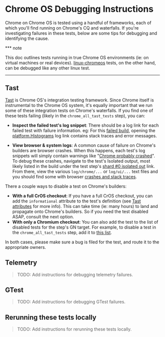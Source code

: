 # Chrome OS Debugging Instructions
Chrome on Chrome OS is tested using a handful of frameworks, each of which
you'll find running on Chrome's CQ and waterfalls. If you're investigating
failures in these tests, below are some tips for debugging and identifying the
cause.

*** note

This doc outlines tests running in true Chrome OS environments (ie: on virtual
machines or real devices). [linux-chromeos] tests, on the other hand, can be
debugged like any other linux test.
***

## Tast

[Tast] is Chrome OS's integration testing framework. Since Chrome itself is
instrumental to the Chrome OS system, it's equally important that we run some
of these integration tests on Chrome's waterfalls. If you find one of these
tests failing (likely in the `chrome_all_tast_tests` step), you can:

- **Inspect the failed test's log snippet**: There should be a log link for
each failed test with failure information. eg: For this [failed build], opening
the [platform.Histograms] log link contains stack traces and error messages.

- **View browser & system logs**: A common cause of failure on Chrome's builders
are browser crashes. When this happens, each test's log snippets will simply
contain warnings like "[Chrome probably crashed]". To debug these crashes,
navigate to the test's Isolated output, most likely listed in the build under
the test step's [shard #0 isolated out] link. From there, view the various
`log/chrome/...` or `log/ui/...` text files and you should find some with
browser [crashes and stack traces].

There a couple ways to disable a test on Chrome's builders:
- **With a full CrOS checkout**: If you have a full CrOS checkout, you can add
the `informational` attribute to the test's definition (see [Tast attributes]
for more info). This can take time (ie: many hours) to land and propagate onto
Chrome's builders. So if you need the test disabled ASAP, consult the next
option.
- **With only a Chromium checkout**: You can also add the test to the list of
disabled tests for the step's GN target. For example, to disable a test in the
`chrome_all_tast_tests` step, add it to [this list].

In both cases, please make sure a bug is filed for the test, and route it to
the appropriate owners.

## Telemetry

>TODO: Add instructions for debugging telemetry failures.

## GTest

>TODO: Add instructions for debugging GTest failures.

## Rerunning these tests locally

>TODO: Add instructions for rerunning these tests locally.


[linux-chromeos]: https://chromium.googlesource.com/chromium/src/+/master/docs/chromeos_build_instructions.md
[Tast]: https://chromium.googlesource.com/chromiumos/platform/tast/+/HEAD/README.md
[failed build]: https://ci.chromium.org/p/chromium/builders/ci/chromeos-kevin-rel/14102
[platform.Histograms]: https://logs.chromium.org/logs/chromium/buildbucket/cr-buildbucket.appspot.com/8904949911599004400/+/steps/chrome_all_tast_tests_on_ChromeOS/0/logs/Deterministic_failure:_platform.Histograms__status_FAILURE_/0
[Chrome probably crashed]: https://logs.chromium.org/logs/chromium/buildbucket/cr-buildbucket.appspot.com/8905974915785988832/+/steps/chrome_all_tast_tests__retry_shards_with_patch__on_ChromeOS/0/logs/Deterministic_failure:_ui.ChromeLogin__status_FAILURE_/0
[shard #0 isolated out]: https://isolateserver.appspot.com/browse?namespace=default-gzip&hash=fd1f6d76b076f07cc98fa7b2e0c0097f35c51cd0
[crashes and stack traces]: https://isolateserver.appspot.com/browse?namespace=default-gzip&digest=993d58ff48bb08071d951bd8e103fa5a3c03efb1&as=chrome_20190805-044653
[Tast attributes]: https://chromium.googlesource.com/chromiumos/platform/tast/+/HEAD/docs/test_attributes.md
[this list]: https://codesearch.chromium.org/chromium/src/chromeos/BUILD.gn?rcl=7b0393a9091fd02edc9ae773739124f7be5a0782&l=242
